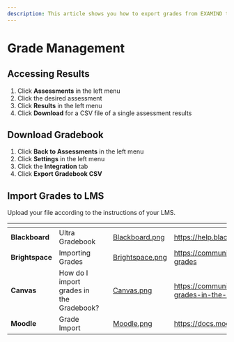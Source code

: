 ```yaml
---
description: This article shows you how to export grades from EXAMIND to your LMS
---
```


# Grade Management

## Accessing Results

1. Click **Assessments** in the left menu
2. Click the desired assessment
3. Click **Results** in the left menu
4. Click **Download** for a CSV file of a single assessment results

## Download Gradebook

1. Click **Back to Assessments** in the left menu
2. Click **Settings** in the left menu
3. Click the **Integration** tab
4. Click **Export Gradebook CSV**

## Import Grades to LMS

Upload your file according to the instructions of your LMS.

<table data-view="cards"><thead><tr><th></th><th></th><th></th><th data-hidden data-card-cover data-type="files"></th><th data-hidden data-card-target data-type="content-ref"></th></tr></thead><tbody><tr><td><strong>Blackboard</strong></td><td>Ultra Gradebook</td><td></td><td><a href="../../.gitbook/assets/Blackboard.png">Blackboard.png</a></td><td><a href="https://help.blackboard.com/Learn/Instructor/Ultra/Grade/Navigate_Grading">https://help.blackboard.com/Learn/Instructor/Ultra/Grade/Navigate_Grading</a></td></tr><tr><td><strong>Brightspace</strong></td><td>Importing Grades</td><td></td><td><a href="../../.gitbook/assets/Brightspace.png">Brightspace.png</a></td><td><a href="https://community.d2l.com/brightspace/kb/articles/3538-importing-grades">https://community.d2l.com/brightspace/kb/articles/3538-importing-grades</a></td></tr><tr><td><strong>Canvas</strong></td><td>How do I import grades in the Gradebook?</td><td></td><td><a href="../../.gitbook/assets/Canvas.png">Canvas.png</a></td><td><a href="https://community.canvaslms.com/t5/Instructor-Guide/How-do-I-import-grades-in-the-Gradebook/ta-p/807">https://community.canvaslms.com/t5/Instructor-Guide/How-do-I-import-grades-in-the-Gradebook/ta-p/807</a></td></tr><tr><td><strong>Moodle</strong></td><td>Grade Import</td><td></td><td><a href="../../.gitbook/assets/Moodle.png">Moodle.png</a></td><td><a href="https://docs.moodle.org/405/en/Grade_import">https://docs.moodle.org/405/en/Grade_import</a></td></tr></tbody></table>

